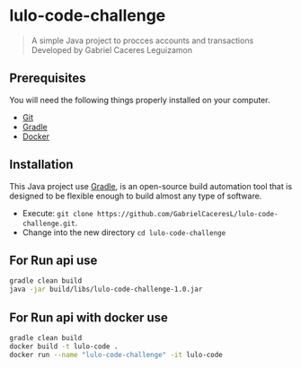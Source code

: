 # lulo-code-challenge

> A simple Java project to procces accounts and transactions 
> Developed by Gabriel Caceres Leguizamon

## Prerequisites

You will need the following things properly installed on your computer.

* [Git](http://git-scm.com/)
* [Gradle](https://gradle.org//)
* [Docker](https://docs.docker.com/)

## Installation

This Java project use [Gradle](https://gradle.org//), 
is an open-source build automation tool that is designed to be flexible enough to build almost any type of software.

* Execute: `git clone https://github.com/GabrielCaceresL/lulo-code-challenge.git`.
* Change into the new directory `cd lulo-code-challenge`

## For Run api use
```bash
gradle clean build
java -jar build/libs/lulo-code-challenge-1.0.jar
```

## For Run api with docker use
```bash
gradle clean build
docker build -t lulo-code .
docker run --name "lulo-code-challenge" -it lulo-code
```
